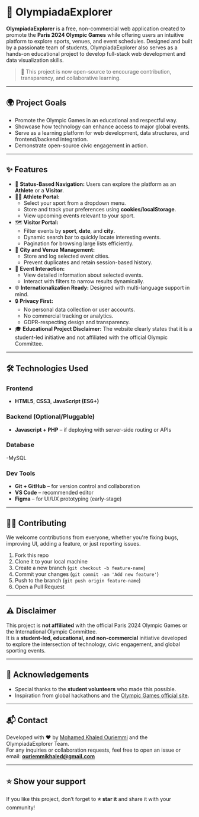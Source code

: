 # 🏅 OlympiadaExplorer

**OlympiadaExplorer** is a free, non-commercial web application created to promote the **Paris 2024 Olympic Games** while offering users an intuitive platform to explore sports, venues, and event schedules. Designed and built by a passionate team of students, OlympiadaExplorer also serves as a hands-on educational project to develop full-stack web development and data visualization skills.

> 🚀 This project is now open-source to encourage contribution, transparency, and collaborative learning.

---

## 🌍 Project Goals

- Promote the Olympic Games in an educational and respectful way.
- Showcase how technology can enhance access to major global events.
- Serve as a learning platform for web development, data structures, and frontend/backend integration.
- Demonstrate open-source civic engagement in action.

---

## ✨ Features

- 🧭 **Status-Based Navigation:** Users can explore the platform as an **Athlete** or a **Visitor**.
- 🏃‍♂️ **Athlete Portal:**
  - Select your sport from a dropdown menu.
  - Store and track your preferences using **cookies/localStorage**.
  - View upcoming events relevant to your sport.
- 🗺️ **Visitor Portal:**
  - Filter events by **sport**, **date**, and **city**.
  - Dynamic search bar to quickly locate interesting events.
  - Pagination for browsing large lists efficiently.
- 📍 **City and Venue Management:**
  - Store and log selected event cities.
  - Prevent duplicates and retain session-based history.
- 📅 **Event Interaction:**
  - View detailed information about selected events.
  - Interact with filters to narrow results dynamically.
- 🌐 **Internationalization Ready:** Designed with multi-language support in mind.
- 🔒 **Privacy First:**
  - No personal data collection or user accounts.
  - No commercial tracking or analytics.
  - GDPR-respecting design and transparency.
- 🎓 **Educational Project Disclaimer:** The website clearly states that it is a student-led initiative and not affiliated with the official Olympic Committee.

---

## 🛠️ Technologies Used

### Frontend
- **HTML5**, **CSS3**, **JavaScript (ES6+)**

### Backend (Optional/Pluggable)
- **Javascript + PHP** – if deploying with server-side routing or APIs

### Database 
-MySQL 

### Dev Tools
- **Git + GitHub** – for version control and collaboration
- **VS Code** – recommended editor
- **Figma** – for UI/UX prototyping (early-stage)


---

## 🧑‍💻 Contributing

We welcome contributions from everyone, whether you're fixing bugs, improving UI, adding a feature, or just reporting issues.

1. Fork this repo
2. Clone it to your local machine
3. Create a new branch (`git checkout -b feature-name`)
4. Commit your changes (`git commit -am 'Add new feature'`)
5. Push to the branch (`git push origin feature-name`)
6. Open a Pull Request

---

## ⚠️ Disclaimer

This project is **not affiliated** with the official Paris 2024 Olympic Games or the International Olympic Committee.  
It is a **student-led, educational, and non-commercial** initiative developed to explore the intersection of technology, civic engagement, and global sporting events.

---

## 👥 Acknowledgements

- Special thanks to the **student volunteers** who made this possible.
- Inspiration from global hackathons and the [Olympic Games official site](https://olympics.com).

---

## 📬 Contact

Developed with ❤️ by [Mohamed Khaled Ouriemmi](https://github.com/khaledouriemmi) and the OlympiadaExplorer Team.  
For any inquiries or collaboration requests, feel free to open an issue or email: **ouriemmikhaled@gmail.com**

---

## ⭐ Show your support

If you like this project, don’t forget to **⭐ star it** and share it with your community!

